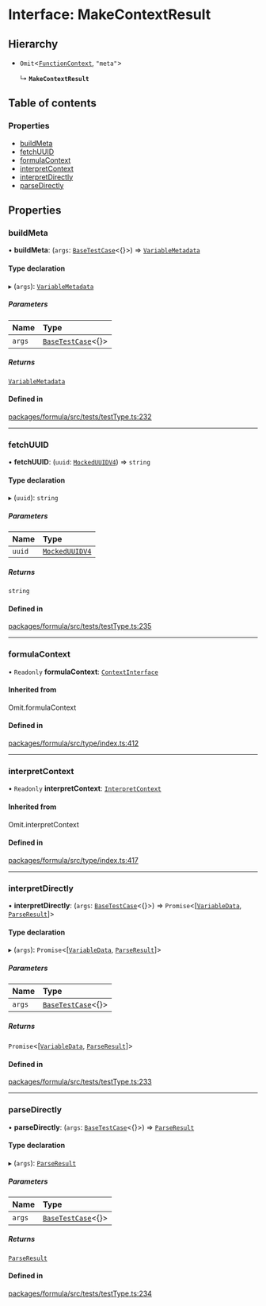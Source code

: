 # Interface: MakeContextResult

## Hierarchy

- `Omit`<[`FunctionContext`](FunctionContext.md), `"meta"`\>

  ↳ **`MakeContextResult`**

## Table of contents

### Properties

- [buildMeta](MakeContextResult.md#buildmeta)
- [fetchUUID](MakeContextResult.md#fetchuuid)
- [formulaContext](MakeContextResult.md#formulacontext)
- [interpretContext](MakeContextResult.md#interpretcontext)
- [interpretDirectly](MakeContextResult.md#interpretdirectly)
- [parseDirectly](MakeContextResult.md#parsedirectly)

## Properties

### <a id="buildmeta" name="buildmeta"></a> buildMeta

• **buildMeta**: (`args`: [`BaseTestCase`](BaseTestCase.md)<{}\>) => [`VariableMetadata`](VariableMetadata.md)

#### Type declaration

▸ (`args`): [`VariableMetadata`](VariableMetadata.md)

##### Parameters

| Name   | Type                                   |
| :----- | :------------------------------------- |
| `args` | [`BaseTestCase`](BaseTestCase.md)<{}\> |

##### Returns

[`VariableMetadata`](VariableMetadata.md)

#### Defined in

[packages/formula/src/tests/testType.ts:232](https://github.com/mashcard/mashcard/blob/main/packages/formula/src/tests/testType.ts#L232)

---

### <a id="fetchuuid" name="fetchuuid"></a> fetchUUID

• **fetchUUID**: (`uuid`: [`MockedUUIDV4`](../README.md#mockeduuidv4)) => `string`

#### Type declaration

▸ (`uuid`): `string`

##### Parameters

| Name   | Type                                        |
| :----- | :------------------------------------------ |
| `uuid` | [`MockedUUIDV4`](../README.md#mockeduuidv4) |

##### Returns

`string`

#### Defined in

[packages/formula/src/tests/testType.ts:235](https://github.com/mashcard/mashcard/blob/main/packages/formula/src/tests/testType.ts#L235)

---

### <a id="formulacontext" name="formulacontext"></a> formulaContext

• `Readonly` **formulaContext**: [`ContextInterface`](ContextInterface.md)

#### Inherited from

Omit.formulaContext

#### Defined in

[packages/formula/src/type/index.ts:412](https://github.com/mashcard/mashcard/blob/main/packages/formula/src/type/index.ts#L412)

---

### <a id="interpretcontext" name="interpretcontext"></a> interpretContext

• `Readonly` **interpretContext**: [`InterpretContext`](InterpretContext.md)

#### Inherited from

Omit.interpretContext

#### Defined in

[packages/formula/src/type/index.ts:417](https://github.com/mashcard/mashcard/blob/main/packages/formula/src/type/index.ts#L417)

---

### <a id="interpretdirectly" name="interpretdirectly"></a> interpretDirectly

• **interpretDirectly**: (`args`: [`BaseTestCase`](BaseTestCase.md)<{}\>) => `Promise`<[[`VariableData`](VariableData.md), [`ParseResult`](../README.md#parseresult)]\>

#### Type declaration

▸ (`args`): `Promise`<[[`VariableData`](VariableData.md), [`ParseResult`](../README.md#parseresult)]\>

##### Parameters

| Name   | Type                                   |
| :----- | :------------------------------------- |
| `args` | [`BaseTestCase`](BaseTestCase.md)<{}\> |

##### Returns

`Promise`<[[`VariableData`](VariableData.md), [`ParseResult`](../README.md#parseresult)]\>

#### Defined in

[packages/formula/src/tests/testType.ts:233](https://github.com/mashcard/mashcard/blob/main/packages/formula/src/tests/testType.ts#L233)

---

### <a id="parsedirectly" name="parsedirectly"></a> parseDirectly

• **parseDirectly**: (`args`: [`BaseTestCase`](BaseTestCase.md)<{}\>) => [`ParseResult`](../README.md#parseresult)

#### Type declaration

▸ (`args`): [`ParseResult`](../README.md#parseresult)

##### Parameters

| Name   | Type                                   |
| :----- | :------------------------------------- |
| `args` | [`BaseTestCase`](BaseTestCase.md)<{}\> |

##### Returns

[`ParseResult`](../README.md#parseresult)

#### Defined in

[packages/formula/src/tests/testType.ts:234](https://github.com/mashcard/mashcard/blob/main/packages/formula/src/tests/testType.ts#L234)
